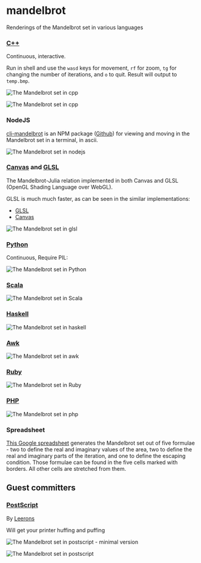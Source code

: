 # mandelbrot

Renderings of the Mandelbrot set in various languages

### [C++](cpp/)
Continuous, interactive.

Run in shell and use the `wasd` keys for movement, `rf` for zoom, `tg` for changing the number of iterations, and `o` to quit.
Result will output to `temp.bmp`.

![The Mandelbrot set in cpp](cpp/mandelbrot.png?raw=true)

![The Mandelbrot set in cpp](cpp/mandelbrot_detail.png?raw=true)


### NodeJS
[cli-mandelbrot](https://npmjs.org/package/cli-mandelbrot) is an NPM package ([Github](https://github.com/danyshaanan/cli-mandelbrot)) for viewing and moving in the Mandelbrot set in a terminal, in ascii.

![The Mandelbrot set in nodejs](other/cli-mandelbrot.png?raw=true)

### [Canvas](docs/canvas/) and [GLSL](docs/glsl/)
The Mandelbrot-Julia relation implemented in both Canvas and GLSL
(OpenGL Shading Language over WebGL).

GLSL is much much faster, as can be seen in the similar implementations:

* [GLSL](https://danyshaanan.github.io/mandelbrot/glsl)
* [Canvas](https://danyshaanan.github.io/mandelbrot/canvas)

![The Mandelbrot set in glsl](docs/glsl.png?raw=true)

### [Python](python/)
Continuous, Require PIL:

![The Mandelbrot set in Python](python/mandelbrot.png?raw=true)

### [Scala](scala/)
![The Mandelbrot set in Scala](scala/mandelbrot.png?raw=true)

### [Haskell](haskell/)
![The Mandelbrot set in haskell](haskell/mandelbrot_ascii.png?raw=true)

### [Awk](awk/)
![The Mandelbrot set in awk](awk/mandelbrot_ascii.png?raw=true)

### [Ruby](ruby/)
![The Mandelbrot set in Ruby](ruby/mandelbrot_ascii.png?raw=true)

### [PHP](php/)

![The Mandelbrot set in php](php/mandelbrot_ascii.png?raw=true)

### Spreadsheet

[This Google spreadsheet](https://docs.google.com/spreadsheet/ccc?key=0AoH_g__QQs5ldHE1R0I0TmE3Zmw1c1hmczFlVWt5MWc)
generates the Mandelbrot set out of five formulae - two to define the real and imaginary values of the area,
two to define the real and imaginary parts of the iteration, and one to define the escaping condition.
Those formulae can be found in the five cells marked with borders. All other cells are stretched from them.

## Guest committers

### [PostScript](postscript/)
By [Leerons]

Will get your printer huffing and puffing

![The Mandelbrot set in postscript - minimal version](postscript/preview.minimal.png?raw=true)

![The Mandelbrot set in postscript](postscript/preview.detail.png?raw=true)

[Leerons]: https://github.com/leerons
